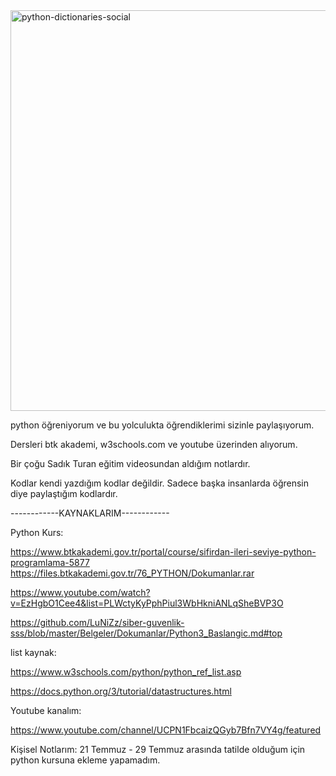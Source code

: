 
<img width="641" alt="python-dictionaries-social" src="https://user-images.githubusercontent.com/71235117/178462171-ef662ffe-5204-410b-9eb8-71f045d16320.png">


python öğreniyorum ve bu yolculukta öğrendiklerimi sizinle paylaşıyorum.

Dersleri btk akademi, w3schools.com ve youtube üzerinden alıyorum. 

Bir çoğu Sadık Turan eğitim videosundan aldığım notlardır.

Kodlar kendi yazdığım kodlar değildir. Sadece başka insanlarda öğrensin diye paylaştığım kodlardır.



------------KAYNAKLARIM------------

Python Kurs: 

https://www.btkakademi.gov.tr/portal/course/sifirdan-ileri-seviye-python-programlama-5877 
https://files.btkakademi.gov.tr/76_PYTHON/Dokumanlar.rar

https://www.youtube.com/watch?v=EzHgbO1Cee4&list=PLWctyKyPphPiul3WbHkniANLqSheBVP3O

https://github.com/LuNiZz/siber-guvenlik-sss/blob/master/Belgeler/Dokumanlar/Python3_Baslangic.md#top

list kaynak: 

https://www.w3schools.com/python/python_ref_list.asp

https://docs.python.org/3/tutorial/datastructures.html

Youtube kanalım: 

https://www.youtube.com/channel/UCPN1FbcaizQGyb7Bfn7VY4g/featured


Kişisel Notlarım:
21 Temmuz - 29 Temmuz arasında tatilde olduğum için python kursuna ekleme yapamadım.
